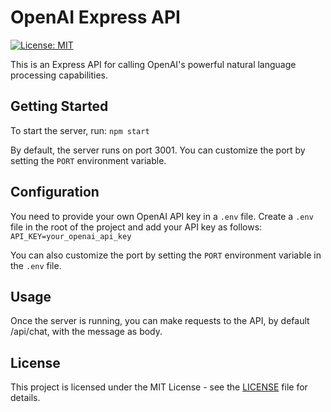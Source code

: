 # OpenAI Express API

[![License: MIT](https://img.shields.io/badge/License-MIT-yellow.svg)](https://opensource.org/licenses/MIT)

This is an Express API for calling OpenAI's powerful natural language processing capabilities.

## Getting Started

To start the server, run: `npm start`

By default, the server runs on port 3001. You can customize the port by setting the `PORT` environment variable.

## Configuration

You need to provide your own OpenAI API key in a `.env` file. Create a `.env` file in the root of the project and add your API key as follows: `API_KEY=your_openai_api_key`

You can also customize the port by setting the `PORT` environment variable in the `.env` file.

## Usage

Once the server is running, you can make requests to the API, by default /api/chat, with the message as body.

## License

This project is licensed under the MIT License - see the [LICENSE](LICENSE) file for details.
